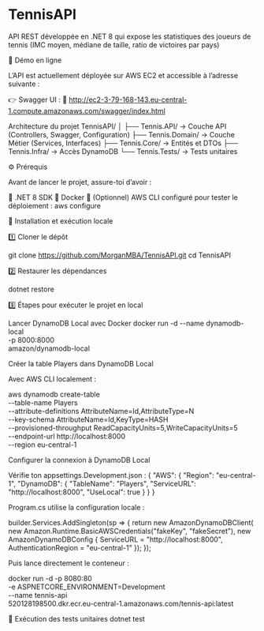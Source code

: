 # TennisAPI
API REST développée en .NET 8 qui expose les statistiques des joueurs de tennis (IMC moyen, médiane de taille, ratio de victoires par pays)


🚀 Démo en ligne

L’API est actuellement déployée sur AWS EC2 et accessible à l’adresse suivante :

👉 Swagger UI :
🔗 http://ec2-3-79-168-143.eu-central-1.compute.amazonaws.com/swagger/index.html


Architecture du projet
TennisAPI/
│
├── Tennis.API/        → Couche API (Controllers, Swagger, Configuration)
├── Tennis.Domain/     → Couche Métier (Services, Interfaces)
├── Tennis.Core/       → Entités et DTOs
├── Tennis.Infra/      → Accès DynamoDB
└── Tennis.Tests/      → Tests unitaires

⚙️ Prérequis

Avant de lancer le projet, assure-toi d’avoir :

🧩 .NET 8 SDK
🐳 Docker
💾 (Optionnel) AWS CLI configuré pour tester le déploiement :
aws configure

🧰 Installation et exécution locale

1️⃣ Cloner le dépôt

git clone https://github.com/MorganMBA/TennisAPI.git
cd TennisAPI


2️⃣ Restaurer les dépendances

dotnet restore

3️⃣ Étapes pour exécuter le projet en local

Lancer DynamoDB Local avec Docker
docker run -d --name dynamodb-local \
  -p 8000:8000 \
  amazon/dynamodb-local

Créer la table Players dans DynamoDB Local

Avec AWS CLI localement :

aws dynamodb create-table \
  --table-name Players \
  --attribute-definitions AttributeName=Id,AttributeType=N \
  --key-schema AttributeName=Id,KeyType=HASH \
  --provisioned-throughput ReadCapacityUnits=5,WriteCapacityUnits=5 \
  --endpoint-url http://localhost:8000 \
  --region eu-central-1

Configurer la connexion à DynamoDB Local

Vérifie ton appsettings.Development.json :
{
  "AWS": {
    "Region": "eu-central-1",
    "DynamoDB": {
      "TableName": "Players",
      "ServiceURL": "http://localhost:8000",
      "UseLocal": true
    }
  }
}

Program.cs utilise la configuration locale :

builder.Services.AddSingleton<IAmazonDynamoDB>(sp =>
{
    return new AmazonDynamoDBClient(
        new Amazon.Runtime.BasicAWSCredentials("fakeKey", "fakeSecret"),
        new AmazonDynamoDBConfig
        {
            ServiceURL = "http://localhost:8000",
            AuthenticationRegion = "eu-central-1"
        });
});

Puis lance directement le conteneur :

docker run -d -p 8080:80 \
  -e ASPNETCORE_ENVIRONMENT=Development \
  --name tennis-api \
  520128198500.dkr.ecr.eu-central-1.amazonaws.com/tennis-api:latest
  

🧪 Exécution des tests unitaires
dotnet test
